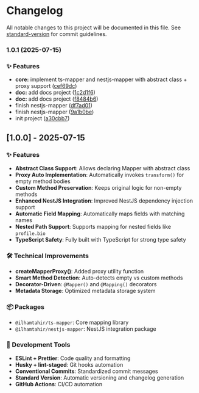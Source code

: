 # Changelog

All notable changes to this project will be documented in this file. See [standard-version](https://github.com/conventional-changelog/standard-version) for commit guidelines.

### 1.0.1 (2025-07-15)


### ✨ Features

* **core:** implement ts-mapper and nestjs-mapper with abstract class + proxy support ([cef69dc](https://github.com/ilhamtahir/nestjs-mapper/commit/cef69dc95e16b5a1513529dc3d847afff4764276))
* **doc:** add docs project ([1c2d1f6](https://github.com/ilhamtahir/nestjs-mapper/commit/1c2d1f61b5b3131115595f5b36eadd77905d310c))
* **doc:** add docs project ([f8484b6](https://github.com/ilhamtahir/nestjs-mapper/commit/f8484b6b34a78a8a03fd2d95173a781ed7f10aed))
* finish nestjs-mapper ([df7ad01](https://github.com/ilhamtahir/nestjs-mapper/commit/df7ad014e05d74037805ab34649df3db50a5c275))
* finish nestjs-mapper ([9a1b0be](https://github.com/ilhamtahir/nestjs-mapper/commit/9a1b0bef048df12e3ce7a6a6fe21b8b131ec7266))
* init project ([a30cbb7](https://github.com/ilhamtahir/nestjs-mapper/commit/a30cbb7f2556efb143a02d39bd08192aa73c457c))

## [1.0.0] - 2025-07-15

### ✨ Features

- **Abstract Class Support**: Allows declaring Mapper with abstract class
- **Proxy Auto Implementation**: Automatically invokes `transform()` for empty method bodies
- **Custom Method Preservation**: Keeps original logic for non-empty methods
- **Enhanced NestJS Integration**: Improved NestJS dependency injection support
- **Automatic Field Mapping**: Automatically maps fields with matching names
- **Nested Path Support**: Supports mapping for nested fields like `profile.bio`
- **TypeScript Safety**: Fully built with TypeScript for strong type safety

### 🛠 Technical Improvements

- **createMapperProxy()**: Added proxy utility function
- **Smart Method Detection**: Auto-detects empty vs custom methods
- **Decorator-Driven**: `@Mapper()` and `@Mapping()` decorators
- **Metadata Storage**: Optimized metadata storage system

### 📦 Packages

- `@ilhamtahir/ts-mapper`: Core mapping library
- `@ilhamtahir/nestjs-mapper`: NestJS integration package

### 🔧 Development Tools

- **ESLint + Prettier**: Code quality and formatting
- **Husky + lint-staged**: Git hooks automation
- **Conventional Commits**: Standardized commit messages
- **Standard Version**: Automatic versioning and changelog generation
- **GitHub Actions**: CI/CD automation
